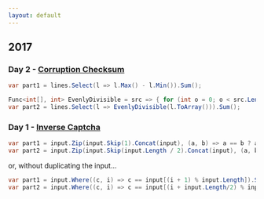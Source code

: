 ```yaml
---
layout: default
---
```


## 2017

### Day 2 - [Corruption Checksum](https://github.com/andy-kohne/AdventOfCode/blob/master/2017/c%23/Day%202%20-%20Corruption%20Checksum.linq)

```csharp
var part1 = lines.Select(l => l.Max() - l.Min()).Sum();

Func<int[], int> EvenlyDivisible = src => { for (int o = 0; o < src.Length; o++) { for (int i = 0; i < src.Length; i++){ if (i != o && src[o] % src[i] == 0) return src[o]/src[i];}}; return 0;};
var part2 = lines.Select(l => EvenlyDivisible(l.ToArray())).Sum();
```

### Day 1 - [Inverse Captcha](https://github.com/andy-kohne/AdventOfCode/blob/master/2017/c%23/Day%201.linq)

```csharp
var part1 = input.Zip(input.Skip(1).Concat(input), (a, b) => a == b ? a - '0' : 0).Sum();
var part2 = input.Zip(input.Skip(input.Length / 2).Concat(input), (a, b) => a == b ? a - '0' : 0).Sum();
```

or, without duplicating the input...

```csharp
var part1 = input.Where((c, i) => c == input[(i + 1) % input.Length]).Sum(c => c - '0');
var part2 = input.Where((c, i) => c == input[(i + input.Length/2) % input.Length]).Sum(c => c - '0');
```